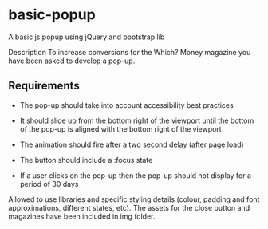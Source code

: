 # basic-popup
A basic js popup using jQuery and bootstrap lib


Description
To increase conversions for the Which? Money magazine you have been asked to develop a pop-up.

## Requirements
- The pop-up should take into account accessibility best practices

- It should slide up from the bottom right of the viewport until the bottom of the pop-up
is aligned with the bottom right of the viewport

- The animation should fire after a two second delay (after page load)

- The button should include a :focus state

- If a user clicks on the pop-up then the pop-up should not display for a period of 30
days


Allowed to use libraries and specific styling details (colour, padding and font approximations, different states, etc). 
The assets for the close button and magazines have been included in img folder.

